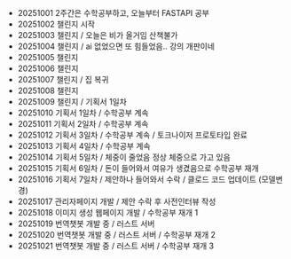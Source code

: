 - 20251001 2주간은 수학공부하고, 오늘부터 FASTAPI 공부
- 20251002 챌린지 시작
- 20251003 챌린지 / 오늘은 비가 올거임 산책불가
- 20251004 챌린지 / ai 없었으면 또 힘들었음.. 강의 개판이네
- 20251005 챌린지 
- 20251006 챌린지 
- 20251007 챌린지 / 집 복귀
- 20251008 챌린지 
- 20251009 챌린지 / 기획서 1일차
- 20251010 기획서 1일차 / 수학공부 계속
- 20251011 기획서 2일차 / 수학공부 계속
- 20251012 기획서 3일차 / 수학공부 계속 / 토크나이저 프로토타입 완료
- 20251013 기획서 4일차 / 수학공부 계속 
- 20251014 기획서 5일차 / 체중이 줄었음 정상 체중으로 가고 있음
- 20251015 기획서 6일차 / 돈이 들어와서 여유가 생겼음으로 수학공부 재개
- 20251016 기획서 7일차 / 제안하나 들어와서 수락 / 클로드 코드 업데이트 (모델변경)
- 20251017 관리자페이지 개발  / 제안 수락 후 사전인터뷰 작성
- 20251018 이미지 생성 웹페이지 개발 / 수학공부 재개 1
- 20251019 번역챗봇 개발 중 / 러스트 서버 
- 20251020 번역챗봇 개발 중 / 러스트 서버 / 수학공부 재개 2
- 20251021 번역챗봇 개발 중 / 러스트 서버 / 수학공부 재개 3